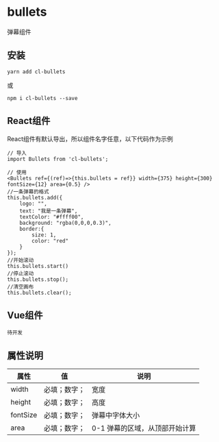 # bullets
弹幕组件

## 安装

```
yarn add cl-bullets
```
或

```
npm i cl-bullets --save
```

## React组件

React组件有默认导出，所以组件名字任意，以下代码作为示例

```
// 导入
import Bullets from 'cl-bullets';

// 使用 
<Bullets ref={(ref)=>{this.bullets = ref}} width={375} height={300} fontSize={12} area={0.5} />
//一条弹幕的格式
this.bullets.add({
    logo: "", 
    text: "我是一条弹幕",
    textColor: "#ffff00",
    background: "rgba(0,0,0,0.3)",
    border:{
        size: 1,
        color: "red"
    }
});
//开始滚动
this.bullets.start()
//停止滚动
this.bullets.stop();
//清空画布
this.bullets.clear();
```

## Vue组件

```
待开发
```

## 属性说明


属性 | 值 | 说明
---|---|---
width | 必填；数字；| 宽度
height | 必填；数字；| 高度
fontSize | 必填；数字；| 弹幕中字体大小
area | 必填；数字；| 0-1 弹幕的区域，从顶部开始计算
